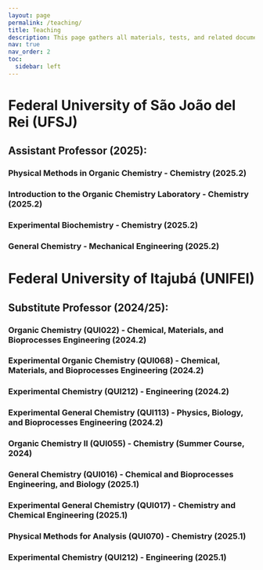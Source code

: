 ```yaml
---
layout: page
permalink: /teaching/
title: Teaching
description: This page gathers all materials, tests, and related documents of disciplines ministered throughout the years.
nav: true
nav_order: 2
toc:
  sidebar: left
---
```


# Federal University of São João del Rei (UFSJ)

## Assistant Professor (2025):

### Physical Methods in Organic Chemistry - Chemistry (2025.2)

### Introduction to the Organic Chemistry Laboratory - Chemistry (2025.2)

### Experimental Biochemistry - Chemistry (2025.2)

### General Chemistry - Mechanical Engineering (2025.2)

# Federal University of Itajubá (UNIFEI)

## Substitute Professor (2024/25):

### Organic Chemistry (QUI022) - Chemical, Materials, and Bioprocesses Engineering (2024.2)

### Experimental Organic Chemistry (QUI068) - Chemical, Materials, and Bioprocesses Engineering (2024.2)

### Experimental Chemistry (QUI212) - Engineering (2024.2)

### Experimental General Chemistry (QUI113) - Physics, Biology, and Bioprocesses Engineering (2024.2)

### Organic Chemistry II (QUI055) - Chemistry (Summer Course, 2024)

### General Chemistry (QUI016) - Chemical and Bioprocesses Engineering, and Biology (2025.1)

### Experimental General Chemistry (QUI017) - Chemistry and Chemical Engineering (2025.1)

### Physical Methods for Analysis (QUI070) - Chemistry (2025.1)

### Experimental Chemistry (QUI212) - Engineering (2025.1)
